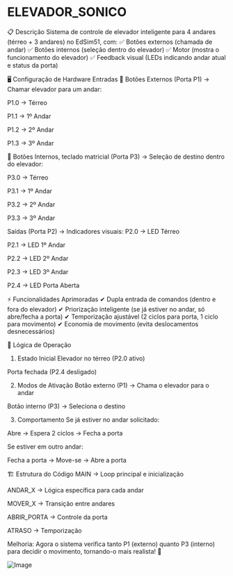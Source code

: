 # ELEVADOR_SONICO

📋 Descrição
Sistema de controle de elevador inteligente para 4 andares (térreo + 3 andares) no EdSim51, com:
✅ Botões externos (chamada de andar)
✅ Botões internos (seleção dentro do elevador)
✅ Motor (mostra o funcionamento do elevador)
✅ Feedback visual (LEDs indicando andar atual e status da porta)

🖥️ Configuração de Hardware
Entradas
🔘 Botões Externos (Porta P1) → Chamar elevador para um andar:

P1.0 → Térreo

P1.1 → 1º Andar

P1.2 → 2º Andar

P1.3 → 3º Andar

🔘 Botões Internos, teclado matricial (Porta P3) → Seleção de destino dentro do elevador:

P3.0 → Térreo

P3.1 → 1º Andar

P3.2 → 2º Andar

P3.3 → 3º Andar

Saídas (Porta P2) → Indicadores visuais:
P2.0 → LED Térreo

P2.1 → LED 1º Andar

P2.2 → LED 2º Andar

P2.3 → LED 3º Andar

P2.4 → LED Porta Aberta

⚡ Funcionalidades Aprimoradas
✔ Dupla entrada de comandos (dentro e fora do elevador)
✔ Priorização inteligente (se já estiver no andar, só abre/fecha a porta)
✔ Temporização ajustável (2 ciclos para porta, 1 ciclo para movimento)
✔ Economia de movimento (evita deslocamentos desnecessários)

🔄 Lógica de Operação
1. Estado Inicial
Elevador no térreo (P2.0 ativo)

Porta fechada (P2.4 desligado)

2. Modos de Ativação
Botão externo (P1) → Chama o elevador para o andar

Botão interno (P3) → Seleciona o destino

3. Comportamento
Se já estiver no andar solicitado:

Abre → Espera 2 ciclos → Fecha a porta

Se estiver em outro andar:

Fecha a porta → Move-se → Abre a porta

🏗️ Estrutura do Código
MAIN → Loop principal e inicialização

ANDAR_X → Lógica específica para cada andar

MOVER_X → Transição entre andares

ABRIR_PORTA → Controle da porta

ATRASO → Temporização

Melhoria:
Agora o sistema verifica tanto P1 (externo) quanto P3 (interno) para decidir o movimento, tornando-o mais realista! 🚀




![Image](https://github.com/user-attachments/assets/904e4a1c-f8ca-44c3-b4e7-c4993824f463)
